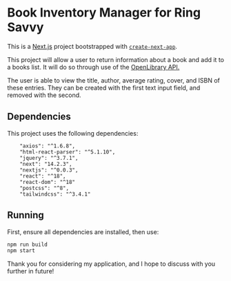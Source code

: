 # Book Inventory Manager for Ring Savvy

This is a [Next.js](https://nextjs.org/) project bootstrapped with [`create-next-app`](https://github.com/vercel/next.js/tree/canary/packages/create-next-app).

This project will allow a user to return information about a book and add it to a books list. 
It will do so through use of the [OpenLibrary API.](element)

The user is able to view the title, author, average rating, cover, and ISBN of these entries.
They can be created with the first text input field, and removed with the second.

## Dependencies
This project uses the following dependencies:
```
    "axios": "^1.6.8",
    "html-react-parser": "^5.1.10",
    "jquery": "^3.7.1",
    "next": "14.2.3",
    "nextjs": "^0.0.3",
    "react": "^18",
    "react-dom": "^18"
    "postcss": "^8",
    "tailwindcss": "^3.4.1"
```

## Running

First, ensure all dependencies are installed, then use:

```bash
npm run build
npm start
```

Thank you for considering my application, and I hope to discuss with you further in future!